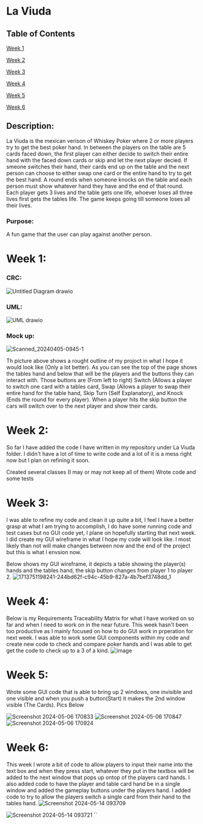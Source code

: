 
# La Viuda
## Table of Contents
[Week 1](https://github.com/MarkoCode1/LaViuda?tab=readme-ov-file#week-1)

[Week 2](https://github.com/MarkoCode1/LaViuda?tab=readme-ov-file#week-2)

[Week 3](https://github.com/MarkoCode1/LaViuda?tab=readme-ov-file#week-3)

[Week 4](https://github.com/MarkoCode1/LaViuda?tab=readme-ov-file#week-4)

[Week 5](https://github.com/MarkoCode1/LaViuda?tab=readme-ov-file#week-5)

[Week 6](https://github.com/MarkoCode1/LaViuda?tab=readme-ov-file#week-6)
## Description:
La Viuda is the mexican verison of Whiskey Poker where 2 or more players try to get the best poker hand. In between the players on the table are 5 cards faced down, the first player can either decide to switch their entire hand with the faced down cards or skip and let the next player decied. If smeone switches their hand, their cards end up on the table and the next person can choose to either swap one card or the entire hand to try to get the best hand. A round ends when someone knocks on the table and each person must show whatever hand they have and the end of that round. Each player gets 3 lives and the table gets one life, whoever loses all three lives first gets the tables life. The game keeps going till someone loses all their lives. 

### Purpose:
A fun game that the user can play against another person.

# Week 1: 
### CRC: 
![Untitled Diagram drawio](https://github.com/MarkoCode1/LaViuda/assets/158511287/ed85870a-256c-4287-857b-5464b9c73a71)



### UML:
![UML drawio](https://github.com/MarkoCode1/LaViuda/assets/158511287/cb7617a0-b0b7-4460-8385-683bc190944d)

### Mock up:
![Scanned_20240405-0945-1](https://github.com/MarkoCode1/LaViuda/assets/158511287/5b3c07fd-fa3b-4d89-bf4b-32426b330d61)

Th picture above shows a rought outline of my projoct in what I hope it would look like (Only a lot better). As you can see the top of the page shows the tables hand and below that will be the players and the buttons they can interact with. Those buttons are (From left to right) Switch (Allows a player to switch one card with a tables card, Swap (Allows a player to swap their entire hand for the table hand, Skip Turn (Self Explanatory), and Knock (Ends the round for every player). When a player hits the skip button the cars will switch over to the next player and show their cards. 

# Week 2: 
So far I have added the code I have written in my repository under La Viuda folder. I didn't have a lot of time to write code and a lot of it is a mess right now but I plan on refining it soon.

Created several classes (I may or may not keep all of them)
Wrote code and some tests 

# Week 3:
I was able to refine my code and clean it up quite a bit, I feel I have a better grasp at what I am trying to accomplish, I do have some running code and test cases but no GUI code yet, I plane on hopefully starting that next week. I did create my GUI wireframe in what I hope my code will look like. I most likely than not will make changes between now and the end of the project but this is what I envsion now. 

Below shows my GUI wireframe, it depicts a table showing the player(s) hands and the tables hand, the skip button changes from player 1 to player 2. 
![1713751198241-244bd62f-c94c-45b9-827a-4b7bef3748dd_1](https://github.com/MarkoCode1/LaViuda/assets/158511287/0c9884e1-1272-40de-a1e2-801343e155d0)

# Week 4: 
Below is my Requirements Traceability Matrix for what I have worked on so far and when I need to work on in the near future. This week hasn't been too productive as I mainly focused on how to do GUI work in prperation for next week. I was able to work some GUI components within my code and create new code to check and compare poker hands and I was able to get get the code to check up to a 3 of a kind. 
![image](https://github.com/MarkoCode1/LaViuda/assets/158511287/b10f00d8-a0e9-4ea0-b9a9-9e26e3a27307)

# Week 5:
Wrote some GUI code that is able to bring up 2 windows, one invisible and one visible and when you push a button(Start) it makes the 2nd window visible (The Cards). Pics Below 

![Screenshot 2024-05-06 170833](https://github.com/MarkoCode1/LaViuda/assets/158511287/edb8056d-f2e3-4d7f-829c-5751e2186153)
![Screenshot 2024-05-06 170847](https://github.com/MarkoCode1/LaViuda/assets/158511287/a54e6b15-ffd0-4087-be79-270dd8e1e622)
![Screenshot 2024-05-06 170924](https://github.com/MarkoCode1/LaViuda/assets/158511287/72fc24a5-e163-4650-bc4d-01b1eb4cc392)

# Week 6:
This week I wrote a bit of code to allow players to input their name into the text box and when they press start, whatever they put in the textbox will be added to the next window that pops up ontop of the players card hands. I also added code to have the player and table card hand be in a single window and added the gameplay buttons under the players hand. I added code to try to allow the players switch a single card from their hand to the tables hand. 
![Screenshot 2024-05-14 093709](https://github.com/MarkoCode1/LaViuda/assets/158511287/e9235b74-49ce-4df3-bdef-326e84b2571f)

![Screenshot 2024-05-14 093721](https://github.com/MarkoCode1/LaViuda/assets/158511287/18146055-b780-4f7c-82f5-3b8e0ac62639)
``

<!--stackedit_data:
eyJoaXN0b3J5IjpbLTIwMjk1MDIzMDUsLTE4MjQxNTMwNzJdfQ
==
-->